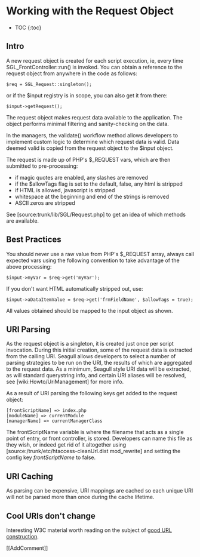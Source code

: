 <!-- Name: Howto/WorkingWithTheRequestObject -->
<!-- Version: 4 -->
<!-- Last-Modified: 2007/02/14 22:44:46 -->
<!-- Author: openhaus -->

# Working with the Request Object
* TOC
{:toc}

## Intro
A new request object is created for each script execution, ie, every time SGL\_FrontController::run() is invoked.  You can obtain a reference to the request object from anywhere in the code as follows:


	$req = SGL_Request::singleton();

or if the $input registry is in scope, you can also get it from there:

	$input->getRequest();

The request object makes request data available to the application. The object performs minimal filtering and sanity-checking on the data.

In the managers, the validate() workflow method allows developers to implement custom logic to determine which request data is valid.  Data deemed valid is copied from the request object to the $input object.

The request is made up of PHP's $\_REQUEST vars, which are then submitted to pre-processing:
  * if magic quotes are enabled, any slashes are removed
  * if the $allowTags flag is set to the default, false, any html is stripped
  * if HTML is allowed, javascript is stripped
  * whitespace at the beginning and end of the strings is removed
  * ASCII zeros are stripped

See [source:trunk/lib/SGL/Request.php] to get an idea of which methods are available.

## Best Practices
You should never use a raw value from PHP's $\_REQUEST array, always call expected vars using the following convention to take advantage of the above processing:


	$input->myVar = $req->get('myVar');

If you don't want HTML automatically stripped out, use:


	$input->aDataItemValue = $req->get('frmFieldName', $allowTags = true);

All values obtained should be mapped to the input object as shown.

## URI Parsing
As the request object is a singleton, it is created just once per script invocation.  During this initial creation, some of the request data is extracted from the calling URI.  Seagull allows developers to select a number of parsing strategies to be run on the URI, the results of which are aggregated to the request data.  As a minimum, Seagull style URI data will be extracted, as will standard querystring info, and certain URI aliases will be resolved, see [wiki:Howto/UriManagement] for more info.

As a result of URI parsing the following keys get added to the request object:


	[frontScriptName] => index.php
	[moduleName] => currentModule
	[managerName] => currentManagerClass

The frontScriptName variable is where the filename that acts as a single point of entry, or front controller, is stored.  Developers can name this file as they wish, or indeed get rid of it altogether using [source:/trunk/etc/htaccess-cleanUrl.dist mod\_rewrite] and setting the config key *frontScriptName* to false.

## URI Caching
As parsing can be expensive, URI mappings are cached so each unique URI will not be parsed more than once during the cache lifetime.

## Cool URIs don't change
Interesting W3C material worth reading on the subject of [good URL construction][1].

[[AddComment]]

[1]:	http://www.w3.org/Provider/Style/URI